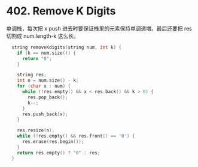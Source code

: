 # 402. Remove K Digits
单调栈，每次把 x push 进去时要保证栈里的元素保持单调递增。最后还要把 res 切割成 num.length-k 这么长。
```cpp
  string removeKdigits(string num, int k) {
    if (k == num.size()) {
      return "0";
    }

    string res;
    int n = num.size() - k;
    for (char x : num) {
      while (!res.empty() && x < res.back() && k > 0) {
        res.pop_back();
        k--;
      }
      res.push_back(x);
    }

    res.resize(n);
    while (!res.empty() && res.front() == '0') {
      res.erase(res.begin());
    }
    return res.empty() ? "0" : res;
  }
```